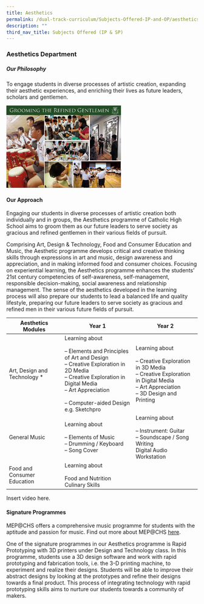 ```yaml
---
title: Aesthetics
permalink: /dual-track-curriculum/Subjects-Offered-IP-and-OP/aesthetics/
description: ""
third_nav_title: Subjects Offered (IP & SP)
---
```

### Aesthetics Department

##### Our Philosophy

To engage students in diverse processes of artistic creation, expanding their aesthetic experiences, and enriching their lives as future leaders, scholars and gentlemen.

<img src="/images/aes1.png" style="width:60%">

#### Our Approach

Engaging our students in diverse processes of artistic creation both individually and in groups, the Aesthetics programme of Catholic High School aims to groom them as our future leaders to serve society as gracious and refined gentlemen in their various fields of pursuit.

Comprising Art, Design &amp; Technology, Food and Consumer Education and Music, the Aesthetic programme develops critical and creative thinking skills through expressions in art and music, design awareness and appreciation, and in making informed food and consumer choices. Focusing on experiential learning, the Aesthetics programme enhances the students’ 21st&nbsp;century competencies of self-awareness, self-management, responsible decision-making, social awareness and relationship management. The sense of the aesthetics developed in the learning process will also prepare our students to lead a balanced life and quality lifestyle, preparing our future leaders to serve society as gracious and refined men in their various future fields of pursuit.

| Aesthetics Modules 	| Year 1 	| Year 2 	|
|---	|---	|---	|
| Art, Design and Technology * 	| Learning about<br><br>– Elements and Principles of Art and Design<br>– Creative Exploration in 2D Media<br>– Creative Exploration in Digital Media<br>– Art Appreciation<br><br>– Computer-aided Design e.g. Sketchpro 	| Learning about<br><br>– Creative Exploration in 3D Media<br>– Creative Exploration in Digital Media<br>– Art Appreciation<br>– 3D Design and Printing 	|
| General Music 	| Learning about<br><br>– Elements of Music<br>– Drumming / Keyboard<br>– Song Cover 	| Learning about<br><br>– Instrument: Guitar<br>– Soundscape / Song Writing<br>Digital Audio Workstation 	|
| Food and Consumer Education 	| Learning about<br><br>Food and Nutrition<br>Culinary Skills 	|  	|

Insert video here.

#### Signature Programmes

MEP@CHS offers a comprehensive music programme for students with the aptitude and passion for music. Find out more about MEP@CHS&nbsp;[here](https://staging.d26k7rl81eo6rb.amplifyapp.com/secondary/Talent-Development/music-elective-programme/).

One of the signature programmes in our Aesthetics programme is Rapid Prototyping with 3D printers under Design and Technology class. In this programme, students use a 3D design software and work with rapid prototyping and&nbsp;fabrication&nbsp;tools, i.e. the 3-D printing machine, to experiment and realize their designs. Students will be able to improve their abstract designs by looking at the prototypes and refine their designs towards a final product. This process of integrating technology with rapid prototyping skills aims to nurture our students towards a community of makers.